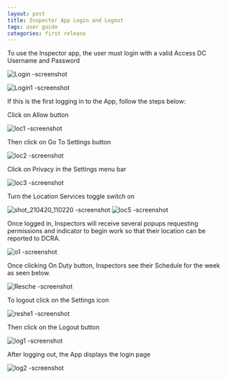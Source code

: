 ```yaml
---
layout: post
title: Inspector App Login and Logout
tags: user guide
categories: first release
---
```


<link rel="stylesheet" href="/User-Guide/styles.css">

To use the Inspector app, the user must login with a valid Access DC Username and Password

![Login -screenshot](https://user-images.githubusercontent.com/81990744/114445822-872ddd00-9b9e-11eb-8822-b6e1132c9810.png)

![Login1 -screenshot](https://user-images.githubusercontent.com/81990744/114891083-964c9f00-9dd9-11eb-8d1b-f099a2c80106.png)

If this is the first logging in to the App, follow the steps below:

Click on Allow button

![loc1 -screenshot](https://user-images.githubusercontent.com/81990744/115418441-7ba66b80-a1c7-11eb-8ebd-1da446663281.png)

Then click on Go To Settings button

![loc2 -screenshot](https://user-images.githubusercontent.com/81990744/115418644-a690bf80-a1c7-11eb-8cf4-3c013b2e80f7.png)

Click on Privacy in the Settings menu bar

![loc3 -screenshot](https://user-images.githubusercontent.com/81990744/115418809-c58f5180-a1c7-11eb-835c-30d596f6bbb6.png)

Turn the Location Services toggle switch on

![shot_210420_110220 -screenshot](https://user-images.githubusercontent.com/81990744/115419021-fc656780-a1c7-11eb-9307-7d217095f30b.png)
![loc5 -screenshot](https://user-images.githubusercontent.com/81990744/115419110-0e470a80-a1c8-11eb-8e94-ee3a8f21528a.png)

Once logged in, Inspectors will receive several popups requesting permissions and indicator to begin work so that their location can be reported to DCRA.

![o1 -screenshot](https://user-images.githubusercontent.com/81990744/114890553-1e7e7480-9dd9-11eb-8114-6798b7d2c75e.png)

Once clicking On Duty button, Inspectors see their Schedule for the week as seen below.

![Resche -screenshot](https://user-images.githubusercontent.com/81990744/115764224-4cccf880-a373-11eb-8067-2fc141779015.png)

To logout click on the Settings icon

![reshe1 -screenshot](https://user-images.githubusercontent.com/81990744/115764082-214a0e00-a373-11eb-9737-4ee4c3af1cdb.png)

Then click on the Logout button

![log1 -screenshot](https://user-images.githubusercontent.com/81990744/114920253-3cf36880-9df7-11eb-9e75-c9a685f2db74.png)

After logging out, the App displays the login page

![log2 -screenshot](https://user-images.githubusercontent.com/81990744/114920379-5e545480-9df7-11eb-95aa-feb4c5e058ee.png)




